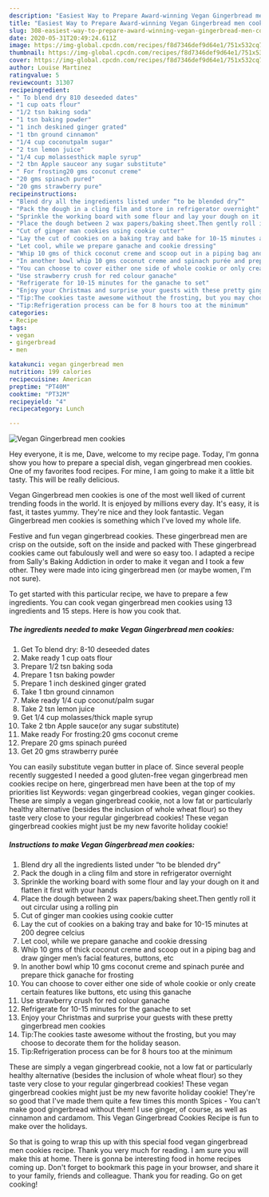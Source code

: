 ```yaml
---
description: "Easiest Way to Prepare Award-winning Vegan Gingerbread men cookies"
title: "Easiest Way to Prepare Award-winning Vegan Gingerbread men cookies"
slug: 308-easiest-way-to-prepare-award-winning-vegan-gingerbread-men-cookies
date: 2020-05-31T20:49:24.611Z
image: https://img-global.cpcdn.com/recipes/f8d7346def9d64e1/751x532cq70/vegan-gingerbread-men-cookies-recipe-main-photo.jpg
thumbnail: https://img-global.cpcdn.com/recipes/f8d7346def9d64e1/751x532cq70/vegan-gingerbread-men-cookies-recipe-main-photo.jpg
cover: https://img-global.cpcdn.com/recipes/f8d7346def9d64e1/751x532cq70/vegan-gingerbread-men-cookies-recipe-main-photo.jpg
author: Louise Martinez
ratingvalue: 5
reviewcount: 31307
recipeingredient:
- " To blend dry 810 deseeded dates"
- "1 cup oats flour"
- "1/2 tsn baking soda"
- "1 tsn baking powder"
- "1 inch deskined ginger grated"
- "1 tbn ground cinnamon"
- "1/4 cup coconutpalm sugar"
- "2 tsn lemon juice"
- "1/4 cup molassesthick maple syrup"
- "2 tbn Apple sauceor any sugar substitute"
- " For frosting20 gms coconut creme"
- "20 gms spinach pured"
- "20 gms strawberry pure"
recipeinstructions:
- "Blend dry all the ingredients listed under “to be blended dry”"
- "Pack the dough in a cling film and store in refrigerator overnight"
- "Sprinkle the working board with some flour and lay your dough on it and flatten it first with your hands"
- "Place the dough between 2 wax papers/baking sheet.Then gently roll it out circular using a rolling pin"
- "Cut of ginger man cookies using cookie cutter"
- "Lay the cut of cookies on a baking tray and bake for 10-15 minutes at 200 degree celcius"
- "Let cool, while we prepare ganache and cookie dressing"
- "Whip 10 gms of thick coconut creme and scoop out in a piping bag and draw ginger men’s facial features, buttons, etc"
- "In another bowl whip 10 gms coconut creme and spinach purée and prepare thick ganache for frosting"
- "You can choose to cover either one side of whole cookie or only create certain features like buttons, etc using this ganache"
- "Use strawberry crush for red colour ganache"
- "Refrigerate for 10-15 minutes for the ganache to set"
- "Enjoy your Christmas and surprise your guests with these pretty gingerbread men cookies"
- "Tip:The cookies taste awesome without the frosting, but you may choose to decorate them for the holiday season."
- "Tip:Refrigeration process can be for 8 hours too at the minimum"
categories:
- Recipe
tags:
- vegan
- gingerbread
- men

katakunci: vegan gingerbread men 
nutrition: 199 calories
recipecuisine: American
preptime: "PT40M"
cooktime: "PT32M"
recipeyield: "4"
recipecategory: Lunch

---
```



![Vegan Gingerbread men cookies](https://img-global.cpcdn.com/recipes/f8d7346def9d64e1/751x532cq70/vegan-gingerbread-men-cookies-recipe-main-photo.jpg)

Hey everyone, it is me, Dave, welcome to my recipe page. Today, I'm gonna show you how to prepare a special dish, vegan gingerbread men cookies. One of my favorites food recipes. For mine, I am going to make it a little bit tasty. This will be really delicious.

Vegan Gingerbread men cookies is one of the most well liked of current trending foods in the world. It is enjoyed by millions every day. It's easy, it is fast, it tastes yummy. They're nice and they look fantastic. Vegan Gingerbread men cookies is something which I've loved my whole life.

Festive and fun vegan gingerbread cookies. These gingerbread men are crisp on the outside, soft on the inside and packed with These gingerbread cookies came out fabulously well and were so easy too. I adapted a recipe from Sally&#39;s Baking Addiction in order to make it vegan and I took a few other. They were made into icing gingerbread men (or maybe women, I&#39;m not sure).


To get started with this particular recipe, we have to prepare a few ingredients. You can cook vegan gingerbread men cookies using 13 ingredients and 15 steps. Here is how you cook that.

<!--inarticleads1-->

##### The ingredients needed to make Vegan Gingerbread men cookies:

1. Get  To blend dry: 8-10 deseeded dates
1. Make ready 1 cup oats flour
1. Prepare 1/2 tsn baking soda
1. Prepare 1 tsn baking powder
1. Prepare 1 inch deskined ginger grated
1. Take 1 tbn ground cinnamon
1. Make ready 1/4 cup coconut/palm sugar
1. Take 2 tsn lemon juice
1. Get 1/4 cup molasses/thick maple syrup
1. Take 2 tbn Apple sauce(or any sugar substitute)
1. Make ready  For frosting:20 gms coconut creme
1. Prepare 20 gms spinach puréed
1. Get 20 gms strawberry purée


You can easily substitute vegan butter in place of. Since several people recently suggested I needed a good gluten-free vegan gingerbread men cookies recipe on here, gingerbread men have been at the top of my priorities list  Keywords: vegan gingerbread cookies, vegan ginger cookies. These are simply a vegan gingerbread cookie, not a low fat or particularly healthy alternative (besides the inclusion of whole wheat flour) so they taste very close to your regular gingerbread cookies! These vegan gingerbread cookies might just be my new favorite holiday cookie! 

<!--inarticleads2-->

##### Instructions to make Vegan Gingerbread men cookies:

1. Blend dry all the ingredients listed under “to be blended dry”
1. Pack the dough in a cling film and store in refrigerator overnight
1. Sprinkle the working board with some flour and lay your dough on it and flatten it first with your hands
1. Place the dough between 2 wax papers/baking sheet.Then gently roll it out circular using a rolling pin
1. Cut of ginger man cookies using cookie cutter
1. Lay the cut of cookies on a baking tray and bake for 10-15 minutes at 200 degree celcius
1. Let cool, while we prepare ganache and cookie dressing
1. Whip 10 gms of thick coconut creme and scoop out in a piping bag and draw ginger men’s facial features, buttons, etc
1. In another bowl whip 10 gms coconut creme and spinach purée and prepare thick ganache for frosting
1. You can choose to cover either one side of whole cookie or only create certain features like buttons, etc using this ganache
1. Use strawberry crush for red colour ganache
1. Refrigerate for 10-15 minutes for the ganache to set
1. Enjoy your Christmas and surprise your guests with these pretty gingerbread men cookies
1. Tip:The cookies taste awesome without the frosting, but you may choose to decorate them for the holiday season.
1. Tip:Refrigeration process can be for 8 hours too at the minimum


These are simply a vegan gingerbread cookie, not a low fat or particularly healthy alternative (besides the inclusion of whole wheat flour) so they taste very close to your regular gingerbread cookies! These vegan gingerbread cookies might just be my new favorite holiday cookie! They&#39;re so good that I&#39;ve made them quite a few times this month Spices - You can&#39;t make good gingerbread without them! I use ginger, of course, as well as cinnamon and cardamom. This Vegan Gingerbread Cookies Recipe is fun to make over the holidays. 

So that is going to wrap this up with this special food vegan gingerbread men cookies recipe. Thank you very much for reading. I am sure you will make this at home. There is gonna be interesting food in home recipes coming up. Don't forget to bookmark this page in your browser, and share it to your family, friends and colleague. Thank you for reading. Go on get cooking!
